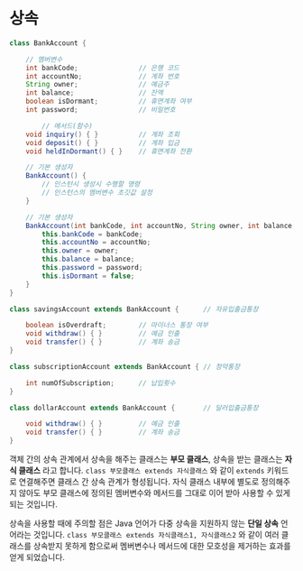 # 상속

```java
class BankAccount {

    // 멤버변수
    int bankCode;               // 은행 코드
    int accountNo;              // 계좌 번호
    String owner;               // 예금주
    int balance;                // 잔액
    boolean isDormant;          // 휴면계좌 여부
    int password;               // 비밀번호

		// 메서드(함수)
    void inquiry() { }          // 계좌 조회
    void deposit() { }          // 계좌 입금
    void heldInDormant() { }    // 휴면계좌 전환

    // 기본 생성자
    BankAccount() {
        // 인스턴시 생성시 수행할 명령
        // 인스턴스의 멤버변수 초깃값 설정
    }

    // 기본 생성자
    BankAccount(int bankCode, int accountNo, String owner, int balance, int password) {
        this.bankCode = bankCode;
        this.accountNo = accountNo;
        this.owner = owner;
        this.balance = balance;
        this.password = password;
        this.isDormant = false;
    }
}

class savingsAccount extends BankAccount {      // 자유입출금통장

    boolean isOverdraft;        // 마이너스 통장 여부
    void withdraw() { }         // 예금 인출
    void transfer() { }         // 계좌 송금
}

class subscriptionAccount extends BankAccount { // 청약통장

    int numOfSubscription;      // 납입횟수
}

class dollarAccount extends BankAccount {       // 달러입출금통장

    void withdraw() { }         // 예금 인출
    void transfer() { }         // 계좌 송금
}
```

객체 간의 상속 관계에서 상속을 해주는 클래스는 **부모 클래스**, 상속을 받는 클래스는 **자식 클래스** 라고 합니다. `class 부모클래스 extends 자식클래스` 와 같이 `extends` 키워드로 연결해주면 클래스 간 상속 관계가 형성됩니다. 자식 클래스 내부에 별도로 정의해주지 않아도 부모 클래스에 정의된 멤버변수와 메서드를 그대로 이어 받아 사용할 수 있게 되는 것입니다.

상속을 사용할 때에 주의할 점은 Java 언어가 다중 상속을 지원하지 않는 **단일 상속** 언어라는 것입니다. `class 부모클래스 extends 자식클래스1, 자식클래스2` 와 같이 여러 클래스를 상속받지 못하게 함으로써 멤버변수나 메서드에 대한 모호성을 제거하는 효과를 얻게 되었습니다.